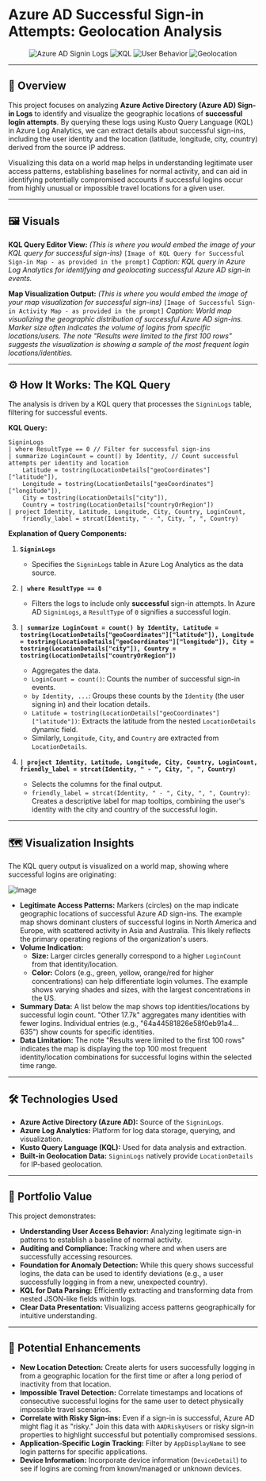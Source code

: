 # Azure AD Successful Sign-in Attempts: Geolocation Analysis

<p align="center">
  <img src="https://img.shields.io/badge/Azure%20AD-Successful%20Signins-0072C6?style=for-the-badge&logo=azure-active-directory" alt="Azure AD Signin Logs">
  <img src="https://img.shields.io/badge/KQL-Access%20Audit-blueviolet?style=for-the-badge" alt="KQL">
  <img src="https://img.shields.io/badge/User%20Behavior-Access%20Patterns-1E90FF?style=for-the-badge" alt="User Behavior">
  <img src="https://img.shields.io/badge/Geolocation-Login%20Mapping-green?style=for-the-badge" alt="Geolocation">
</p>

---

## 📜 Overview

This project focuses on analyzing **Azure Active Directory (Azure AD) Sign-in Logs** to identify and visualize the geographic locations of **successful login attempts**. By querying these logs using Kusto Query Language (KQL) in Azure Log Analytics, we can extract details about successful sign-ins, including the user identity and the location (latitude, longitude, city, country) derived from the source IP address.

Visualizing this data on a world map helps in understanding legitimate user access patterns, establishing baselines for normal activity, and can aid in identifying potentially compromised accounts if successful logins occur from highly unusual or impossible travel locations for a given user.

---

## 🖼️ Visuals

**KQL Query Editor View:**
*(This is where you would embed the image of your KQL query for successful sign-ins)*
`[Image of KQL Query for Successful Sign-in Map - as provided in the prompt]`
*Caption: KQL query in Azure Log Analytics for identifying and geolocating successful Azure AD sign-in events.*

**Map Visualization Output:**
*(This is where you would embed the image of your map visualization for successful sign-ins)*
`[Image of Successful Sign-in Activity Map - as provided in the prompt]`
*Caption: World map visualizing the geographic distribution of successful Azure AD sign-ins. Marker size often indicates the volume of logins from specific locations/users. The note "Results were limited to the first 100 rows" suggests the visualization is showing a sample of the most frequent login locations/identities.*

---

## ⚙️ How It Works: The KQL Query

The analysis is driven by a KQL query that processes the `SigninLogs` table, filtering for successful events.

**KQL Query:**

```kql
SigninLogs
| where ResultType == 0 // Filter for successful sign-ins
| summarize LoginCount = count() by Identity, // Count successful attempts per identity and location
    Latitude = tostring(LocationDetails["geoCoordinates"]["latitude"]),
    Longitude = tostring(LocationDetails["geoCoordinates"]["longitude"]),
    City = tostring(LocationDetails["city"]),
    Country = tostring(LocationDetails["countryOrRegion"])
| project Identity, Latitude, Longitude, City, Country, LoginCount,
    friendly_label = strcat(Identity, " - ", City, ", ", Country)
```

**Explanation of Query Components:**

1.  **`SigninLogs`**
    *   Specifies the `SigninLogs` table in Azure Log Analytics as the data source.

2.  **`| where ResultType == 0`**
    *   Filters the logs to include only **successful** sign-in attempts. In Azure AD `SigninLogs`, a `ResultType` of `0` signifies a successful login.

3.  **`| summarize LoginCount = count() by Identity, Latitude = tostring(LocationDetails["geoCoordinates"]["latitude"]), Longitude = tostring(LocationDetails["geoCoordinates"]["longitude"]), City = tostring(LocationDetails["city"]), Country = tostring(LocationDetails["countryOrRegion"])`**
    *   Aggregates the data.
    *   `LoginCount = count()`: Counts the number of successful sign-in events.
    *   `by Identity, ...`: Groups these counts by the `Identity` (the user signing in) and their location details.
    *   `Latitude = tostring(LocationDetails["geoCoordinates"]["latitude"])`: Extracts the latitude from the nested `LocationDetails` dynamic field.
    *   Similarly, `Longitude`, `City`, and `Country` are extracted from `LocationDetails`.

4.  **`| project Identity, Latitude, Longitude, City, Country, LoginCount, friendly_label = strcat(Identity, " - ", City, ", ", Country)`**
    *   Selects the columns for the final output.
    *   `friendly_label = strcat(Identity, " - ", City, ", ", Country)`: Creates a descriptive label for map tooltips, combining the user's identity with the city and country of the successful login.

---

## 🗺️ Visualization Insights

The KQL query output is visualized on a world map, showing where successful logins are originating:

![Image](https://github.com/user-attachments/assets/b834362b-1c3c-438a-b18c-6f3167b5396a)

*   **Legitimate Access Patterns:** Markers (circles) on the map indicate geographic locations of successful Azure AD sign-ins. The example map shows dominant clusters of successful logins in North America and Europe, with scattered activity in Asia and Australia. This likely reflects the primary operating regions of the organization's users.
*   **Volume Indication:**
    *   **Size:** Larger circles generally correspond to a higher `LoginCount` from that identity/location.
    *   **Color:** Colors (e.g., green, yellow, orange/red for higher concentrations) can help differentiate login volumes. The example shows varying shades and sizes, with the largest concentrations in the US.
*   **Summary Data:** A list below the map shows top identities/locations by successful login count. "Other 17.7k" aggregates many identities with fewer logins. Individual entries (e.g., "64a44581826e58f0eb91a4... 635") show counts for specific identities.
*   **Data Limitation:** The note "Results were limited to the first 100 rows" indicates the map is displaying the top 100 most frequent identity/location combinations for successful logins within the selected time range.

---

## 🛠️ Technologies Used

*   **Azure Active Directory (Azure AD):** Source of the `SigninLogs`.
*   **Azure Log Analytics:** Platform for log data storage, querying, and visualization.
*   **Kusto Query Language (KQL):** Used for data analysis and extraction.
*   **Built-in Geolocation Data:** `SigninLogs` natively provide `LocationDetails` for IP-based geolocation.

---

## 🌟 Portfolio Value

This project demonstrates:
*   **Understanding User Access Behavior:** Analyzing legitimate sign-in patterns to establish a baseline of normal activity.
*   **Auditing and Compliance:** Tracking where and when users are successfully accessing resources.
*   **Foundation for Anomaly Detection:** While this query shows successful logins, the data can be used to identify deviations (e.g., a user successfully logging in from a new, unexpected country).
*   **KQL for Data Parsing:** Efficiently extracting and transforming data from nested JSON-like fields within logs.
*   **Clear Data Presentation:** Visualizing access patterns geographically for intuitive understanding.

---

## 🚀 Potential Enhancements

*   **New Location Detection:** Create alerts for users successfully logging in from a geographic location for the first time or after a long period of inactivity from that location.
*   **Impossible Travel Detection:** Correlate timestamps and locations of consecutive successful logins for the same user to detect physically impossible travel scenarios.
*   **Correlate with Risky Sign-ins:** Even if a sign-in is successful, Azure AD might flag it as "risky." Join this data with `AADRiskyUsers` or risky sign-in properties to highlight successful but potentially compromised sessions.
*   **Application-Specific Login Tracking:** Filter by `AppDisplayName` to see login patterns for specific applications.
*   **Device Information:** Incorporate device information (`DeviceDetail`) to see if logins are coming from known/managed or unknown devices.
